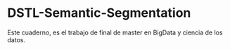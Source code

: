 # DSTL-Semantic-Segmentation

Este cuaderno, es el trabajo de final de master en BigData y ciencia de los datos.

